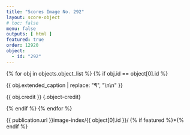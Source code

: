 ```yaml
---
title: "Scores Image No. 292"
layout: score-object
# toc: false
menu: false
outputs: [ html ]
featured: true
order: 12920
object:
  - id: "292"
---
```


{% for obj in objects.object_list %}
{% if obj.id == object[0].id %}

{{ obj.extended_caption | replace: "¶", "\n\n" }}

{{ obj.credit }} {.object-credit}

{% endif %}
{% endfor %}

<div class="object-credit object-url is-print-only">

{{ publication.url }}image-index/{{ object[0].id }}/ {% if featured %}*{% endif %}

</div>
